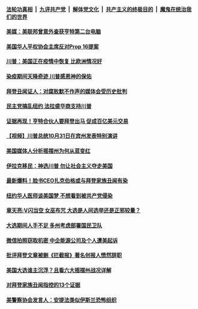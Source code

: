 

####  [法轮功真相](../../../../basic/blob/master/README.md?t=11011431) &nbsp;|&nbsp; [九评共产党](../../../../9ping.md/blob/master/README.md?t=11011431) &nbsp;|&nbsp; [解体党文化](../../../../jtdwh.md/blob/master/README.md?t=11011431)  &nbsp;|&nbsp; [共产主义的终极目的](../../../../gczydzjmd.md/blob/master/README.md?t=11011431) &nbsp;|&nbsp; [魔鬼在统治我们的世界](../../../../mgztzwmdsj.md/blob/master/README.md?t=11011431) 

#### [美媒：美联邦曾意外查获亨特第二台电脑 ](../pages/soh6/438130.md?t=11011431) 
#### [美国华人平权协会主席反对Prop 16提案](../pages/soh6/438028.md?t=11011431) 
#### [川普：美国正在疫情中恢复 比欧洲情况好](../pages/soh6/438025.md?t=11011431) 
#### [染疫期间天降奇迹 川普感恩神的保佑](../pages/soh6/438007.md?t=11011431) 
#### [拜登丑闻证人：对腐败默不作声的媒体会受历史批判](../pages/soh6/438010.md?t=11011431) 
#### [民主党搞乱纽约 法拉盛华商支持川普](../pages/soh6/438001.md?t=11011431) 
#### [证据再现！亨特合伙人要拜登出马 促成百亿美元交易](../pages/soh6/437995.md?t=11011431) 
#### [【视频】川普总统10月31日在宾州发表特别演讲](../pages/soh6/437992.md?t=11011431) 
#### [美国媒体人分析摇摆州为何从蓝变红](../pages/soh6/437467.md?t=11011431) 
#### [伊拉克移民：神选川普 勿让社会主义夺走美国](../pages/soh6/437986.md?t=11011431) 
#### [最新爆料！脸书CEO扎克伯格或与拜登家族丑闻有染](../pages/soh6/437983.md?t=11011431) 
#### [纽约华人医师谈美国梦  不想看到被共产党侵染](../pages/soh6/437887.md?t=11011431) 
#### [章天亮:V闪当空 女巫布咒 大选是人间选举还是正邪较量？](../pages/soh6/437824.md?t=11011431) 
#### [大选期间人手不足 多州考虑部署国民卫队](../pages/soh6/437779.md?t=11011431) 
#### [微信拍照窃取机密 中企能源公司及个人遭美起诉](../pages/soh6/437764.md?t=11011431) 
#### [批评拜登文章被删《拦截报》著名创报人愤然辞职](../pages/soh6/437713.md?t=11011431) 
#### [美国大选谁主沉浮？且看六大摇摆州战况详解](../pages/soh6/437743.md?t=11011431) 
#### [对拜登家族丑闻指控的13个证据](../pages/soh6/437731.md?t=11011431) 
#### [美警察协会发言人：安提法类似伊斯兰恐怖组织](../pages/soh6/437719.md?t=11011431) 
